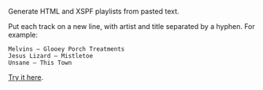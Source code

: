Generate HTML and XSPF playlists from pasted text.

Put each track on a new line, with artist and title separated by a hyphen. For example:

    Melvins – Glooey Porch Treatments
    Jesus Lizard – Mistletoe
    Unsane – This Town

<a href="https://github.com/hubgit/tracklist-generator">Try it here</a>.
